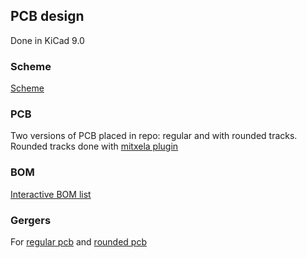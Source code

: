 ## PCB design
Done in KiCad 9.0

### Scheme
[Scheme](pcb/v1/scheme/eeprom-programmer.pdf)

### PCB
Two versions of PCB placed in repo: regular and with rounded tracks.
Rounded tracks done with [mitxela plugin](https://github.com/mitxela/kicad-round-tracks)

### BOM
[Interactive BOM list](pcb/v1/bom/ibom.html)

### Gergers
For [regular pcb](pcb/v1/gerbers) and [rounded pcb](pcb/v1/gerbers-rounded)

